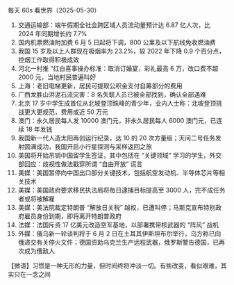 每天 60s 看世界（2025-05-30）

1. 交通运输部：端午假期全社会跨区域人员流动量预计达 6.87 亿人次，比 2024 年同期增长约 7.7%
2. 国内机票燃油附加费 6 月 5 日起将下调，800 公里及以下航线免收燃油费
3. 我国 15 岁及以上人群现在吸烟率为 23.2%，较 2022 年下降 0.9 个百分点，控烟工作取得积极成效
4. 河北一村推 “红白喜事操办标准：取消订婚宴，彩礼最高 6 万，改口费不超 2000 元，当地村民普遍叫好
5. 上海：老旧电梯更新，居民可提取公积金支付自筹部分的费用
6. 广西龙胜山洪泥石流灾害：8 名失联人员已被全部找到，确认全部遇难
7. 北京 17 岁中学生成首位从北坡登顶珠峰的青少年，业内人士称：北坡登顶挑战更大更规范，费用或近 50 万元
8. 澳门：永久居民每人发 10000 澳门元，非永久居民每人 6000 澳门元，已连续 18 年发钱
9. 我国新一代人造太阳再创运行纪录，达 10 的 20 次方量级；天问二号任务发射圆满成功，我国开启小行星探测与采样返回之旅
10. 美国将开始吊销中国留学生签证，其中包括在 “关键领域” 学习的学生，外交部回应：歧视性做法戳穿所谓 “自由开放” 谎言
11. 美媒：美国暂停向中国出口部分关键技术，包括航空发动机、半导体芯片等相关技术
12. 美媒：美国政府要求移民执法局将每日逮捕目标提高至 3000 人，完不成任务者或将被解雇
13. 美媒：美法院裁定特朗普 “解放日关税” 越权，已遭叫停；马斯克宣布特别政府雇员身份到期，即将离开特朗普政府
14. 法媒：法国斥资 17 亿美元改造空军基地，以部署携带核武器的 “阵风” 战机
15. 外媒：俄乌新一轮谈判将于 6 月 2 日在土耳其伊斯坦布尔举行，乌方称已向俄递交有关停火文件；德国资助乌克兰生产远程武器，俄罗斯警告德国，已再次成为俄敌人

【微语】习惯是一种无形的力量，但时间终将冲淡一切。有些改变，看似艰难，其实只在一念之间